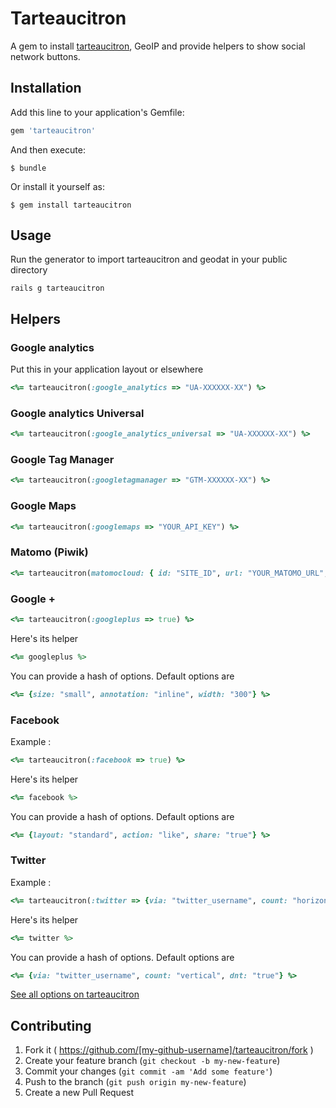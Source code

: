 # Tarteaucitron

A gem to install [tarteaucitron](https://opt-out.ferank.eu/fr/), GeoIP and provide helpers to show social network buttons.

## Installation

Add this line to your application's Gemfile:

```ruby
gem 'tarteaucitron'
```

And then execute:

    $ bundle

Or install it yourself as:

    $ gem install tarteaucitron

## Usage

Run the generator to import tarteaucitron and geodat in your public directory

```shell
rails g tarteaucitron
```

## Helpers

### Google analytics

Put this in your application layout or elsewhere

```ruby
<%= tarteaucitron(:google_analytics => "UA-XXXXXX-XX") %>
```

### Google analytics Universal

```ruby
<%= tarteaucitron(:google_analytics_universal => "UA-XXXXXX-XX") %>
```

### Google Tag Manager

```ruby
<%= tarteaucitron(:googletagmanager => "GTM-XXXXXX-XX") %>
```

### Google Maps

```ruby
<%= tarteaucitron(:googlemaps => "YOUR_API_KEY") %>
```

### Matomo (Piwik)

```ruby
<%= tarteaucitron(matomocloud: { id: "SITE_ID", url: "YOUR_MATOMO_URL", customJSPath: "PATH_TO_YOUR_MATOMO_JS" }) %>
```

### Google +

```ruby
<%= tarteaucitron(:googleplus => true) %>
```

Here's its helper

```ruby
<%= googleplus %>
```

You can provide a hash of options. Default options are

```ruby
<%= {size: "small", annotation: "inline", width: "300"} %>
```

### Facebook

Example :

```ruby
<%= tarteaucitron(:facebook => true) %>
```

Here's its helper

```ruby
<%= facebook %>
```

You can provide a hash of options. Default options are

```ruby
<%= {layout: "standard", action: "like", share: "true"} %>
```

### Twitter

Example :

```ruby
<%= tarteaucitron(:twitter => {via: "twitter_username", count: "horizontal", dnt: "true"}) %>
```

Here's its helper

```ruby
<%= twitter %>
```

You can provide a hash of options. Default options are

```ruby
<%= {via: "twitter_username", count: "vertical", dnt: "true"} %>
```

[See all options on tarteaucitron](https://opt-out.ferank.eu/fr/install/)

## Contributing

1. Fork it ( https://github.com/[my-github-username]/tarteaucitron/fork )
2. Create your feature branch (`git checkout -b my-new-feature`)
3. Commit your changes (`git commit -am 'Add some feature'`)
4. Push to the branch (`git push origin my-new-feature`)
5. Create a new Pull Request
